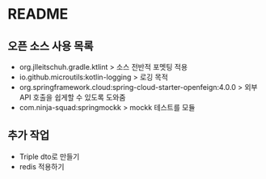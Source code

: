 # README


## 오픈 소스 사용 목록
- org.jlleitschuh.gradle.ktlint > 소스 전반적 포멧팅 적용
- io.github.microutils:kotlin-logging > 로깅 목적
- org.springframework.cloud:spring-cloud-starter-openfeign:4.0.0 > 외부 API 호출을 쉽게할 수 있도록 도와줌
- com.ninja-squad:springmockk > mockk 테스트를 모듈

## 추가 작업
- Triple dto로 만들기
- redis 적용하기

